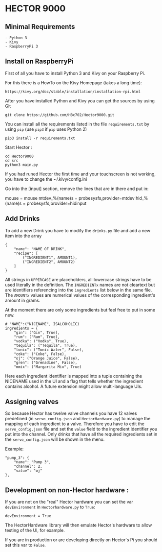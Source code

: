 HECTOR 9000
======================

Minimal Requirements
---

	- Python 3
	- Kivy 
	- RaspberryPi 3

Install on RaspberryPi
----

First of all you have to install Python 3 and Kivy on your Raspberry Pi. 

For this there is a HowTo on the Kivy Homepage (takes a long time): 		

	https://kivy.org/doc/stable/installation/installation-rpi.html

After you have installed Python and Kivy you can get the sources by using Git

	git clone https://github.com/H3c702/Hector9000.git

You can install all the requirements listed in the file `requirements.txt` by using `pip` (use `pip3` if `pip` uses Python 2)

	pip3 install -r requirements.txt

Start Hector :

	cd Hector9000
	cd src
	python3 main.py

If you had runed Hector the first time and your touchscreen is not working, you have to change the ~/.kivy/config.ini

Go into the [input] section, remove the lines that are in there and put in:

mouse = mouse
mtdev_%(name)s = probesysfs,provider=mtdev
hid_%(name)s = probesysfs,provider=hidinput



Add Drinks
---

To add a new Drink you have to modify the `drinks.py` file and add a new item into the array

	{
        "name": "NAME OF DRINK",
        "recipe": [
            ("INGREDIENT1", AMOUNT1),
            ("INGREDIENT2", AMOUNT2)
        ]	
    }

All strings in `UPPERCASE` are placeholders, all lowercase strings have to be used literally in the definition. The `INGREDIENTx` names are not cleartext but are identifiers referencing into the `ingredients` list below in the same file. The `AMOUNTx` values are numerical values of the corresponding ingredient's amount in grams.

At the moment there are only some ingredients but feel free to put in some new.

	# "NAME":("NICENAME", ISALCOHOLIC)
	ingredients = {
		"gin": ("Gin", True),
		"rum": ("Rum", True),
		"vodka": ("Vodka", True),
		"tequila": ("Tequila", True),
		"tonic": ("Tonic Water", False),
		"coke": ("Coke", False),
		"oj": ("Orange Juice", False),
		"gren": ("Grenadine", False),
		"mmix": ("Margarita Mix", True)

Here each ingredient identifier is mapped into a tuple containing the NICENAME used in the UI and a flag that tells whether the ingredient contains alcohol.
A future extension might allow multi-language UIs.

Assigning valves
---

So because Hector has twelve valve channels you have 12 valves predefined (in `servo_config.json` and `HectorHardware.py`) to manage the mapping of each ingredient to a valve.
Therefore you have to edit the `servo_config.json` file and set the `value` field to the ingredient identifier you put into the channel. 
Only drinks that have all the required ingredients set in the `servo_config.json` will be shown in the menu.


Example:

	"pump_3": {
		"name": "Pump 3",
		"channel": 2,
		"value": "oj"
	},



Development on non-Hector hardware :
---

If you are not on the "real" Hector hardware you can set the var `devEnvironment` in `Hectorhardware.py` to `True`:

	devEnvironment = True

The HectorHardware library will then emulate Hector's hardware to allow testing of the UI, for example.

If you are in production or are developing directly on Hector's Pi you should set this var to `False`.
